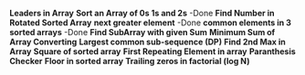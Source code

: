 **Leaders in Array**
**Sort an Array of 0s 1s and 2s** -Done
**Find Number in Rotated Sorted Array**
**next greater element** -Done
**common elements in 3 sorted arrays** -Done
**Find SubArray with given Sum**
**Minimum Sum of Array Converting**
**Largest common sub-sequence (DP)**
**Find 2nd Max in Array**
**Square of sorted array**
**First Repeating Element in array**
**Paranthesis Checker**
**Floor in sorted array**
**Trailing zeros in factorial (log N)**

